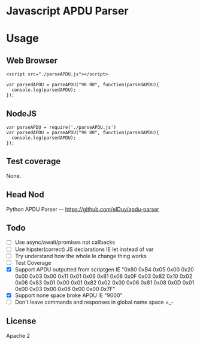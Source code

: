 # Javascript APDU Parser

# Usage

## Web Browser
```
<script src="./parseAPDU.js"></script>

var parsedAPDU = parseAPDU("90 00", function(parsedAPDU){
  console.log(parsedAPDU);
});
```

## NodeJS
```
var parseAPDU = require('./parseAPDU.js')
var parsedAPDU = parseAPDU("90 00", function(parsedAPDU){
  console.log(parsedAPDU);
});
```

## Test coverage
None.

## Head Nod
Python APDU Parser -- https://github.com/eIDuy/apdu-parser

## Todo
 - [ ] Use async/await/promises not callbacks
 - [ ] Use hipster(correct) JS declarations IE let instead of var
 - [ ] Try understand how the whole le change thing works
 - [ ] Test Coverage
 - [x] Support APDU outputted from scriptgen IE "0x80 0xB4 0x05 0x00 0x20 0x00 0x03 0x00 0x11 0x01 0x06 0x81 0x08 0x0F 0x03 0x82 0x10 0x02 0x06 0x83 0x01 0x00 0x01 0x82 0x02 0x00 0x06 0x81 0x08 0x0D 0x01 0x00 0x03 0x00 0x06 0x00 0x00 0x7F"
 - [x] Support none space broke APDU IE "9000"
 - [ ] Don't leave commands and responses in global name space =_-

## License
Apache 2
